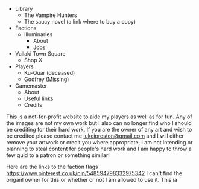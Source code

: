 - Library
    - The Vampire Hunters
    - The saucy novel (a link where to buy a copy)
- Factions
    - Illuminaries
        - About
        - Jobs
- Vallaki Town Square
    - Shop X
- Players
    - Ku-Quar (deceased)
    - Godfrey (Missing)
- Gamemaster
    - About
    - Useful links
    - Credits


This is a not-for-profit website to aide my players as well as for fun. Any of the images are not my own work but I also can no longer find who I should be crediting for their hard work. If you are the owner of any art and wish to be credited please contact me lukejpreston@gmail.com and I will either remove your artwork or credit you where appropriate, I am not intending or planning to steal content for people's hard work and I am happy to throw a few quid to a patron or something similar!

Here are the links to the faction flags https://www.pinterest.co.uk/pin/548594798332975342 I can't find the origanl owner for this or whether or not I am allowed to use it. This ia 